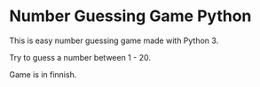 # Number Guessing Game Python

This is easy number guessing game made with Python 3.

Try to guess a number between 1 - 20.

Game is in finnish.
